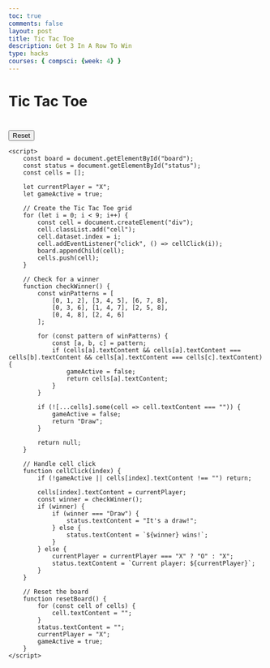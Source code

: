 ```yaml
---
toc: true
comments: false
layout: post
title: Tic Tac Toe
description: Get 3 In A Row To Win
type: hacks
courses: { compsci: {week: 4} }
---
```

<style>
<html lang="en">
<head>
    <meta charset="UTF-8">
    <meta name="viewport" content="width=device-width, initial-scale=1.0">
    <title>Tic Tac Toe</title>
    <style>
        body {
            font-family: Arial, sans-serif;
            text-align: center;
        }
        .board {
            display: grid;
            grid-template-columns: repeat(3, 100px);
            grid-gap: 5px;
            margin: 20px auto;
        }
        .cell {
            width: 75px;
            height: 75px;
            font-size: 2rem;
            text-align: center;
            border: 2px solid #000;
            cursor: pointer;
        }
    </style>
</head>
<body>
    <h1>Tic Tac Toe</h1>
    <div class="board" id="board"></div>
    <p id="status"></p>
    <button onclick="resetBoard()">Reset</button>

    <script>
        const board = document.getElementById("board");
        const status = document.getElementById("status");
        const cells = [];

        let currentPlayer = "X";
        let gameActive = true;

        // Create the Tic Tac Toe grid
        for (let i = 0; i < 9; i++) {
            const cell = document.createElement("div");
            cell.classList.add("cell");
            cell.dataset.index = i;
            cell.addEventListener("click", () => cellClick(i));
            board.appendChild(cell);
            cells.push(cell);
        }

        // Check for a winner
        function checkWinner() {
            const winPatterns = [
                [0, 1, 2], [3, 4, 5], [6, 7, 8],
                [0, 3, 6], [1, 4, 7], [2, 5, 8],
                [0, 4, 8], [2, 4, 6]
            ];

            for (const pattern of winPatterns) {
                const [a, b, c] = pattern;
                if (cells[a].textContent && cells[a].textContent === cells[b].textContent && cells[a].textContent === cells[c].textContent) {
                    gameActive = false;
                    return cells[a].textContent;
                }
            }

            if (![...cells].some(cell => cell.textContent === "")) {
                gameActive = false;
                return "Draw";
            }

            return null;
        }

        // Handle cell click
        function cellClick(index) {
            if (!gameActive || cells[index].textContent !== "") return;

            cells[index].textContent = currentPlayer;
            const winner = checkWinner();
            if (winner) {
                if (winner === "Draw") {
                    status.textContent = "It's a draw!";
                } else {
                    status.textContent = `${winner} wins!`;
                }
            } else {
                currentPlayer = currentPlayer === "X" ? "O" : "X";
                status.textContent = `Current player: ${currentPlayer}`;
            }
        }

        // Reset the board
        function resetBoard() {
            for (const cell of cells) {
                cell.textContent = "";
            }
            status.textContent = "";
            currentPlayer = "X";
            gameActive = true;
        }
    </script>
</body>
</html>
